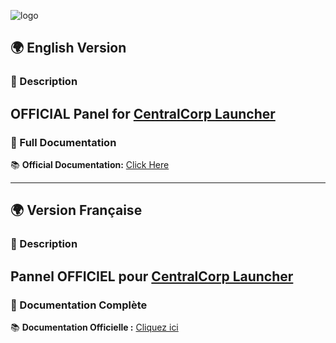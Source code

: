 ![logo](https://centralcorp.github.io/assets/img/panel.png)


## 🌍 English Version

### 📝 Description
OFFICIAL Panel for **[CentralCorp Launcher](https://github.com/CentralCorp/CentralCorp-Launcher)**
---

### 📖 Full Documentation
📚 **Official Documentation:** [Click Here](https://centralcorp.github.io/)


---
## 🌍 Version Française

### 📝 Description
Pannel OFFICIEL pour **[CentralCorp Launcher](https://github.com/CentralCorp/CentralCorp-Launcher)**
---

### 📖 Documentation Complète
📚 **Documentation Officielle :** [Cliquez ici](https://centralcorp.github.io/)
